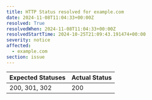 ```yaml
---
title: HTTP Status resolved for example.com
date: 2024-11-08T11:04:33+00:00Z
resolved: True
resolvedWhen: 2024-11-08T11:04:33+00:00Z
resolvedStartTime: 2024-10-25T21:09:43.191474+00:00
severity: notice
affected:
  - example.com
section: issue
---
```


| Expected Statuses | Actual Status  |
|-------------------|----------------|
| 200, 301, 302 | 200 |
